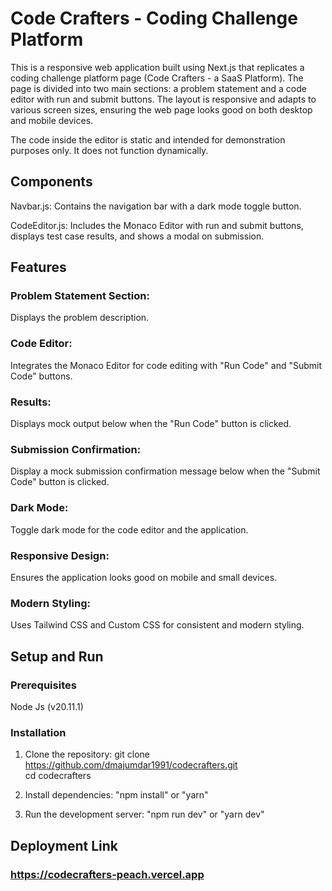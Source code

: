 # Code Crafters - Coding Challenge Platform

This is a responsive web application built using Next.js that replicates a coding challenge platform page (Code Crafters - a SaaS Platform). The page is divided into two main sections: a problem statement and a code editor with run and submit buttons. The layout is responsive and adapts to various screen sizes, ensuring the web page looks good on both desktop and mobile devices.

The code inside the editor is static and intended for demonstration purposes only. It does not function dynamically.

## Components

Navbar.js: Contains the navigation bar with a dark mode toggle button.

CodeEditor.js: Includes the Monaco Editor with run and submit buttons, displays test case results, and shows a modal on submission.

## Features

### Problem Statement Section:

Displays the problem description.

### Code Editor:

Integrates the Monaco Editor for code editing with "Run Code" and "Submit Code" buttons.

### Results:

Displays mock output below when the "Run Code" button is clicked.

### Submission Confirmation:

Display a mock submission confirmation message below when the "Submit Code" button is clicked.

### Dark Mode:

Toggle dark mode for the code editor and the application.

### Responsive Design:

Ensures the application looks good on mobile and small devices.

### Modern Styling:

Uses Tailwind CSS and Custom CSS for consistent and modern styling.

## Setup and Run

### Prerequisites

Node Js (v20.11.1)

### Installation

1. Clone the repository:
   git clone https://github.com/dmajumdar1991/codecrafters.git <br />
   cd codecrafters

2. Install dependencies:
   "npm install" or "yarn"

3. Run the development server:
   "npm run dev" or "yarn dev"

## Deployment Link

### https://codecrafters-peach.vercel.app
